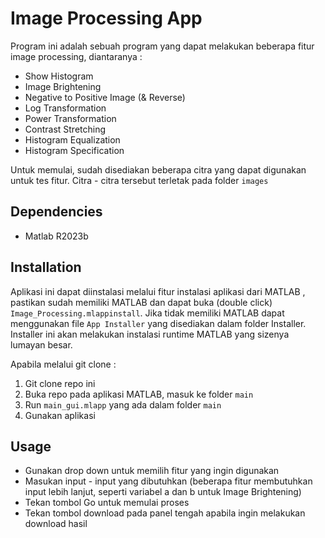 # Image Processing App

Program ini adalah sebuah program yang dapat melakukan beberapa fitur image processing, diantaranya : 
- Show Histogram
- Image Brightening
- Negative to Positive Image (& Reverse)
- Log Transformation
- Power Transformation
- Contrast Stretching
- Histogram Equalization
- Histogram Specification

Untuk memulai, sudah disediakan beberapa citra yang dapat digunakan untuk tes fitur. Citra - citra tersebut terletak pada folder `images`
## Dependencies
- Matlab R2023b

## Installation

Aplikasi ini dapat diinstalasi melalui fitur instalasi aplikasi dari MATLAB , pastikan sudah memiliki MATLAB dan dapat buka (double click) `Image_Processing.mlappinstall`. Jika tidak memiliki MATLAB dapat menggunakan file `App Installer` yang disediakan dalam folder Installer. Installer ini akan melakukan instalasi runtime MATLAB yang sizenya lumayan besar.

Apabila melalui git clone :
1. Git clone repo ini
2. Buka repo pada aplikasi MATLAB, masuk ke folder `main`
3. Run `main_gui.mlapp` yang ada dalam folder `main`
4. Gunakan aplikasi

## Usage
- Gunakan drop down untuk memilih fitur yang ingin digunakan
- Masukan input - input yang dibutuhkan (beberapa fitur membutuhkan input lebih lanjut, seperti variabel a dan b untuk Image Brightening)
- Tekan tombol Go untuk memulai proses
- Tekan tombol download pada panel tengah apabila ingin melakukan download hasil
